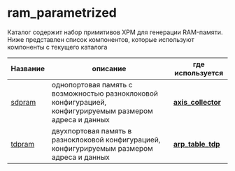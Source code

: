 # ram_parametrized

Каталог содержит набор примитивов XPM для генерации RAM-памяти. Ниже представлен список компонентов, которые используют компоненты с текущего каталога

Название | описание | где используется 
---------|----------|-------------
[sdpram](https://github.com/MasterPlayer/xilinx-vhdl/blob/master/ram_parametrized/sdpram_xpm/sdpram_xpm.vhd) | однопортовая память с возможностью разноклоковой конфигурацией, конфигурируемым размером адреса и данных | [**axis_collector**](https://github.com/MasterPlayer/xilinx-vhdl/tree/master/axis_infrastructure/axis_collector)
[tdpram](https://github.com/MasterPlayer/xilinx-vhdl/blob/master/ram_parametrized/tdpram_xpm/tdpram_xpm.vhd) | двухпортовая память в разноклоковой конфигурацией, конфигурируемым размером адреса и данных | [**arp_table_tdp**](https://github.com/MasterPlayer/xilinx-vhdl/tree/master/eth_parts/arp_tables/arp_table_tdp)